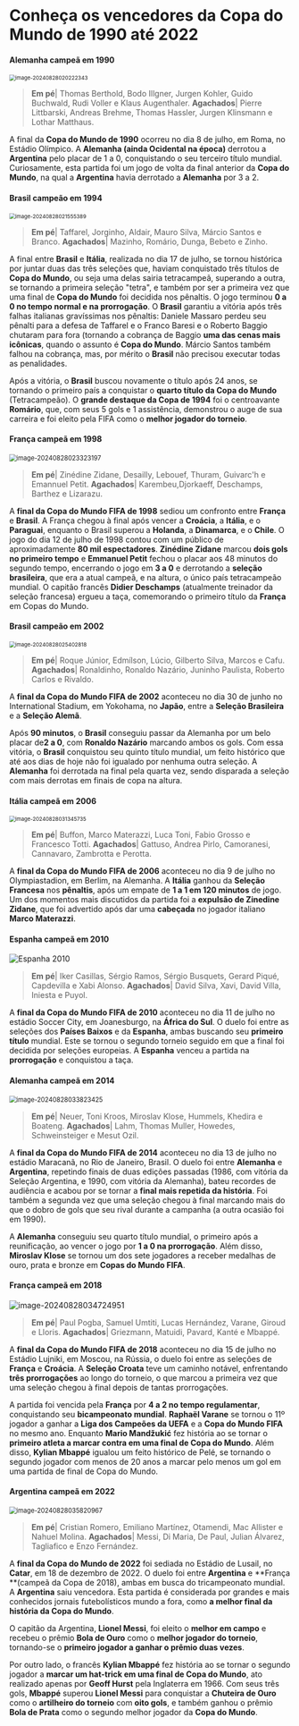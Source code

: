# Conheça os vencedores da Copa do Mundo de 1990 até 2022

[^Por krossmaxx]: 28/08/24



#### Alemanha campeã em 1990

<img src="C:\Users\HOME\AppData\Roaming\Typora\typora-user-images\image-20240828020222343.png" alt="image-20240828020222343" style="zoom: 67%;" />

> **Em pé**| Thomas Berthold, Bodo Illgner, Jurgen Kohler, Guido Buchwald, Rudi Voller e Klaus Augenthaler. **Agachados**| Pierre Littbarski, Andreas Brehme, Thomas Hassler, Jurgen Klinsmann e Lothar Matthaus.

A final da **Copa do Mundo de 1990** ocorreu no dia 8 de julho, em Roma, no Estádio Olímpico. A **Alemanha (ainda Ocidental na época)** derrotou a **Argentina** pelo placar de 1 a 0, conquistando o seu terceiro título mundial. Curiosamente, esta partida foi um jogo de volta da final anterior da **Copa do Mundo**, na qual a **Argentina** havia derrotado a **Alemanha** por 3 a 2.



#### Brasil campeão em 1994

<img src="C:\Users\HOME\AppData\Roaming\Typora\typora-user-images\image-20240828021555389.png" alt="image-20240828021555389" style="zoom: 67%;" />

> **Em pé**| Taffarel, Jorginho, Aldair, Mauro Silva, Márcio Santos e Branco. **Agachados**| Mazinho, Romário, Dunga, Bebeto e Zinho.

A final entre **Brasil** e **Itália**, realizada no dia 17 de julho, se tornou histórica por juntar duas das três seleções que, haviam conquistado três títulos de **Copa do Mundo**, ou seja uma delas sairia tetracampeã, superando a outra, se tornando a primeira seleção "tetra", e também por ser a primeira vez que uma final de **Copa do Mundo** foi decidida nos pênaltis. O jogo terminou **0 a 0 no tempo normal e na prorrogação**. O **Brasil** garantiu a vitória após três falhas italianas gravíssimas nos pênaltis: Daniele Massaro perdeu seu pênalti para a defesa de Taffarel e o  Franco Baresi e o Roberto Baggio chutaram para fora (tornando a cobrança de Baggio **uma das cenas mais icônicas**, quando o assunto é **Copa do Mundo**. Márcio Santos também falhou na cobrança, mas, por mérito o **Brasil** não precisou executar todas as penalidades.

Após a vitória, o **Brasil** buscou novamente o título após 24 anos, se tornando o primeiro país a conquistar o **quarto título da Copa do Mundo** (Tetracampeão). O **grande destaque da Copa de 1994** foi o centroavante **Romário**, que, com seus 5 gols e 1 assistência, demonstrou o auge de sua carreira e foi eleito pela FIFA como o **melhor jogador do torneio**.



#### França campeã em 1998

<img src="C:\Users\HOME\AppData\Roaming\Typora\typora-user-images\image-20240828023323197.png" alt="image-20240828023323197" style="zoom: 80%;" />

> **Em pé**| Zinédine Zidane, Desailly, Lebouef, Thuram, Guivarc'h e Emannuel Petit. **Agachados**| Karembeu,Djorkaeff, Deschamps, Barthez e Lizarazu. 

A **final da Copa do Mundo FIFA de 1998** sediou um confronto entre **França** e **Brasil**. A França chegou à final após vencer a **Croácia**, a **Itália**, e o **Paraguai**, enquanto o Brasil superou a **Holanda**, a **Dinamarca**, e o **Chile**. O jogo do dia 12 de julho de 1998 contou com um público de aproximadamente **80 mil espectadores**. **Zinédine Zidane** marcou **dois gols no primeiro tempo** e **Emmanuel Petit** fechou o placar aos 48 minutos do segundo tempo, encerrando o jogo em **3 a 0** e derrotando a **seleção brasileira**, que era a atual campeã, e na altura, o único país tetracampeão mundial. O capitão francês **Didier Deschamps** (atualmente treinador da seleção francesa) ergueu a taça, comemorando o primeiro título da **França** em Copas do Mundo.



#### Brasil campeão em 2002

<img src="C:\Users\HOME\AppData\Roaming\Typora\typora-user-images\image-20240828025402818.png" alt="image-20240828025402818" style="zoom: 67%;" />

> **Em pé**| Roque Júnior, Edmílson, Lúcio, Gilberto Silva, Marcos e Cafu. **Agachados**| Ronaldinho, Ronaldo Nazário, Juninho Paulista, Roberto Carlos e Rivaldo.

A **final da Copa do Mundo FIFA de 2002** aconteceu no dia 30 de junho no International Stadium, em Yokohama, no **Japão**, entre a **Seleção Brasileira** e a **Seleção Alemã**.

Após **90 minutos**, o **Brasil** conseguiu passar da Alemanha por um belo placar de**2 a 0**, com **Ronaldo Nazário** marcando ambos os gols. Com essa vitória, o **Brasil** conquistou seu quinto título mundial, um feito histórico que até aos dias de hoje não foi igualado por nenhuma outra seleção. A **Alemanha** foi derrotada na final pela quarta vez, sendo disparada a seleção com mais derrotas em finais de copa na altura.



#### Itália campeã em 2006

<img src="C:\Users\HOME\AppData\Roaming\Typora\typora-user-images\image-20240828031345735.png" alt="image-20240828031345735" style="zoom: 67%;" />

> **Em pé**| Buffon, Marco Materazzi, Luca Toni, Fabio Grosso e Francesco Totti. **Agachados**| Gattuso, Andrea Pirlo, Camoranesi, Cannavaro, Zambrotta e Perotta.

A **final da Copa do Mundo FIFA de 2006** aconteceu no dia 9 de julho no Olympiastadion, em Berlim, na Alemanha. A **Itália** ganhou da **Seleção Francesa** nos **pênaltis**, após um empate de **1 a 1 em 120 minutos** de jogo. Um dos momentos mais discutidos da partida foi a **expulsão de Zinedine Zidane**, que foi advertido após dar uma **cabeçada** no jogador italiano **Marco Materazzi**.

#### Espanha campeã em 2010

<img src="https://www.geocities.ws/historiasdacopa/imagensfinal/2010%20(6).jpg" alt="Espanha 2010"  />

> **Em pé**| Iker Casillas, Sérgio Ramos, Sérgio Busquets, Gerard Piqué, Capdevilla e Xabi Alonso. **Agachados**| David Silva, Xavi, David Villa, Iniesta e Puyol.

A **final da Copa do Mundo FIFA de 2010** aconteceu no dia 11 de julho no estádio Soccer City, em Joanesburgo, na **África do Sul**. O duelo foi entre as seleções dos **Países Baixos** e da **Espanha**, ambas buscando seu **primeiro título** mundial. Este se tornou o segundo torneio seguido em que a final foi decidida por seleções europeias. A **Espanha** venceu a partida na **prorrogação** e conquistou a taça.



#### Alemanha campeã em 2014

<img src="C:\Users\HOME\AppData\Roaming\Typora\typora-user-images\image-20240828033823425.png" alt="image-20240828033823425" style="zoom: 80%;" />

> **Em pé**| Neuer, Toni Kroos, Miroslav Klose, Hummels, Khedira e Boateng. **Agachados**| Lahm, Thomas Muller, Howedes, Schweinsteiger e Mesut Ozil.

A **final da Copa do Mundo FIFA de 2014** aconteceu no dia 13 de julho no estádio Maracanã, no Rio de Janeiro, Brasil. O duelo foi entre **Alemanha** e **Argentina**, repetindo finais de duas edições passadas (1986, com vitória da Seleção Argentina, e 1990, com vitória da Alemanha), bateu recordes de audiência e acabou por se tornar a **final mais repetida da história**. Foi também a segunda vez que uma seleção chegou à final marcando mais do que o dobro de gols que seu rival durante a campanha (a outra ocasião foi em 1990). 

A **Alemanha** conseguiu seu quarto título mundial, o primeiro após a reunificação, ao vencer o jogo por **1 a 0 na prorrogação**. Além disso, **Miroslav Klose** se tornou um dos sete jogadores a receber medalhas de ouro, prata e bronze em **Copas do Mundo FIFA**.



#### França campeã em 2018

<img src="C:\Users\HOME\AppData\Roaming\Typora\typora-user-images\image-20240828034724951.png" alt="image-20240828034724951"  />

> **Em pé**| Paul Pogba, Samuel Umtiti, Lucas Hernández, Varane, Giroud e Lloris. **Agachados**| Griezmann, Matuidi, Pavard, Kanté e Mbappé.

A **final da Copa do Mundo FIFA de 2018** aconteceu no dia 15 de julho no Estádio Lujniki, em Moscou, na Rússia, o duelo foi entre as seleções de **França** e **Croácia**. A **Seleção Croata** teve um caminho notável, enfrentando **três prorrogações** ao longo do torneio, o que marcou a primeira vez que uma seleção chegou à final depois de tantas prorrogações.

A partida foi vencida pela **França** por **4 a 2 no tempo regulamentar**, conquistando seu **bicampeonato mundial**. **Raphaël Varane** se tornou o 11º jogador a ganhar a **Liga dos Campeões da UEFA** e a **Copa do Mundo FIFA** no mesmo ano. Enquanto **Mario Mandžukić** fez história ao se tornar o **primeiro atleta a marcar contra em uma final de Copa do Mundo**. Além disso, **Kylian Mbappé** igualou um feito histórico de Pelé, se tornando o segundo jogador com menos de 20 anos a marcar pelo menos um gol em uma partida de final de Copa do Mundo.



#### Argentina campeã em 2022

<img src="C:\Users\HOME\AppData\Roaming\Typora\typora-user-images\image-20240828035820967.png" alt="image-20240828035820967" style="zoom:80%;" />

> **Em pé**| Cristian Romero, Emiliano Martínez, Otamendi, Mac Allister e Nahuel Molina. **Agachados**| Messi, Di Maria, De Paul, Julian Álvarez, Tagliafico e Enzo Fernández.

A **final da Copa do Mundo de 2022** foi sediada no Estádio de Lusail, no **Catar**, em 18 de dezembro de 2022. O duelo foi entre **Argentina** e **França **(campeã da Copa de 2018), ambas em busca do tricampeonato mundial. A **Argentina** saiu vencedora. Esta partida é considerada por grandes e mais conhecidos jornais futebolísticos mundo a fora, como **a melhor final da história da Copa do Mundo**.

O capitão da Argentina, **Lionel Messi**, foi eleito o **melhor em campo** e recebeu o prêmio **Bola de Ouro** como o **melhor jogador do torneio**, tornando-se o **primeiro jogador a ganhar o prêmio duas vezes**.

Por outro lado, o francês **Kylian Mbappé** fez história ao se tornar o segundo jogador a **marcar um hat-trick em uma final de Copa do Mundo**, ato realizado apenas por **Geoff Hurst** pela Inglaterra em 1966. Com seus três gols, **Mbappé** superou **Lionel Messi** para conquistar a **Chuteira de Ouro** como o **artilheiro do torneio** com **oito gols**, e também ganhou o prêmio **Bola de Prata** como o segundo melhor jogador da **Copa do Mundo**.







